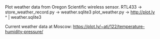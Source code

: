 Plot weather data from Oregon Scientific wireless sensor.
RTL433 -> store_weather_record.py -> weather.sqlite3
plot_weather.py -> http://plot.ly
    ^
    |
weather.sqlite3

Current weather data at Moscow:
https://plot.ly/~ati/122/temperature-humidity-pressure/
